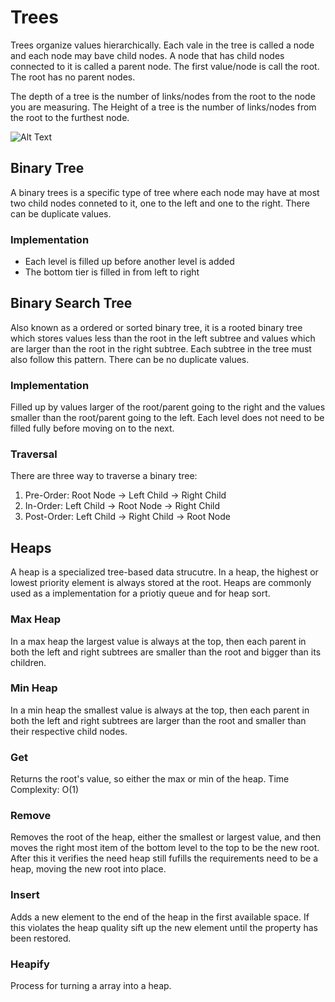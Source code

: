 # Trees
Trees organize values hierarchically. Each vale in the tree is called a node and each node may bave child nodes.
A node that has child nodes connected to it is called a parent node. The first value/node is call the root. The root
has no parent nodes. 

The depth of a tree is the number of links/nodes from the root to the node you are measuring. The Height of a tree
is the number of links/nodes from the root to the furthest node.

![Alt Text](https://www.tutorialspoint.com/data_structures_algorithms/images/binary_tree.jpg)

## Binary Tree
A binary trees is a specific type of tree where each node may have at most two child nodes conneted to it, one to the left
and one to the right. There can be duplicate values. 

### Implementation
- Each level is filled up before another level is added
- The bottom tier is filled in from left to right

## Binary Search Tree
Also known as a ordered or sorted binary tree, it is a rooted binary tree which stores values less than the root in the left
subtree and values which are larger than the root in the right subtree. Each subtree in the tree must also follow this pattern.
There can be no duplicate values.

### Implementation
Filled up by values larger of the root/parent going to the right and the values smaller than the root/parent going
to the left. Each level does not need to be filled fully before moving on to the next.

### Traversal
There are three way to traverse a binary tree:
1. Pre-Order: Root Node -> Left Child -> Right Child
2. In-Order: Left Child -> Root Node -> Right Child
3. Post-Order: Left Child -> Right Child -> Root Node

## Heaps
A heap is a specialized tree-based data strucutre. In a heap, the highest or lowest priority element is always stored at the
root. Heaps are commonly used as a implementation for a priotiy queue and for heap sort.

### Max Heap
In a max heap the largest value is always at the top, then each parent in both the left and right subtrees are smaller than the
root and bigger than its children.

### Min Heap
In a min heap the smallest value is always at the top, then each parent in both the left and right subtrees are larger than the
root and smaller than their respective child nodes.

### Get
Returns the root's value, so either the max or min of the heap. 
Time Complexity: O(1)

### Remove
Removes the root of the heap, either the smallest or largest value, and then moves the right most item of the bottom level
to the top to be the new root. After this it verifies the need heap still fufills the requirements need to be a heap, moving
the new root into place.

### Insert
Adds a new element to the end of the heap in the first available space. If this violates the heap quality sift up the new element
until the property has been restored.

### Heapify
Process for turning a array into a heap.

